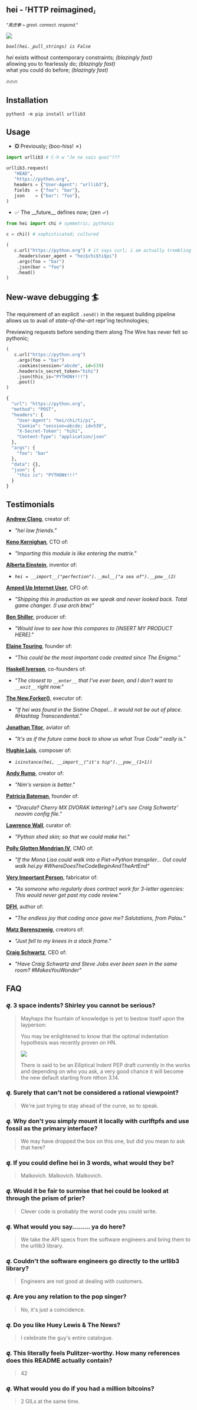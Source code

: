 ## hei - ⸢HTTP reimagined⸥

<sup>_"黑虎拳 ~ greet. connect. respond."_</sup>

![](images/hei.jpg)

_`bool(hei._pull_strings) is False`_

_hei_ exists without contemporary constraints; _(blazingly fast)_<br/>
allowing you to fearlessly do; _(blazingly fast)_<br/>
what you could do before; _(blazingly fast)_<br/>

🔥🔥🔥

## Installation 

```shell
python3 -m pip install urllib3
```

## Usage

- ❎ Previously; (boo-hiss! ✗)

```python
import urllib3 # C-h w "Je ne sais quoi"???

urllib3.request(
   "HEAD", 
   "https://python.org",
   headers = {"User-Agent": "urllib3"},
   fields  = {"foo": "bar"},
   json    = {"bar": "foo"},
)
```

- ✅ The \_\_future__ defines now; (zen ✓)

```python
from hei import chi # symmetric; pythonic

c = chi() # sophisticated; cultured

(
   c.url("https://python.org") # it says curl; i am actually trembling
    .headers(user_agent = "hei§chi§ti§pi")
    .args(foo = "bar")
    .json(bar = "foo")
    .head()
)
```

## New-wave debugging 🏄

The requirement of an explicit `.send()` in the request building pipeline allows us to avail of *state-of-the-art* repr'ing technologies;<br/>

Previewing requests before sending them along The Wire has never felt so pythonic;<br/>

```python
(
   c.url("https://python.org")
    .args(foo = "bar")
    .cookies(session="abcde", id=539)
    .headers(x_secret_token="hihi")
    .json(this_is="PYTHON❣️!!!")
    .post()
)
```

```python
{
  "url": "https://python.org",
  "method": "POST",
  "headers": {
    "User-Agent": "hei/chi/ti/pi",
    "Cookie": "session=abcde; id=539",
    "X-Secret-Token": "hihi",
    "Content-Type": "application/json"
  },
  "args": {
    "foo": "bar"
  },
  "data": {},
  "json": {
    "this is": "PYTHON❣️!!!"
  }
}
```

## Testimonials

<a href="https://en.wikipedia.org/wiki/HTTP_404"><strong>Andrew Clang</strong></a>, creator of:

- _"hei low friends."_

<a href="https://en.wikipedia.org/wiki/HTTP_404"><strong>Keno Kernighan</strong></a>, CTO of:
-  _"Importing this module is like entering the matrix."_

<a href="https://en.wikipedia.org/wiki/HTTP_404"><strong>Alberta Einstein</strong></a>, inventor of:
- *`hei = __import__("perfection").__mul__("a sea of").__pow__(2)`*

<a href="https://en.wikipedia.org/wiki/HTTP_404"><strong>Amped Up Internet User</strong></a>, CFO of:
- _"Shipping this in production as we speak and never looked back. Total game changer. (I use arch btw)"_

<a href="https://en.wikipedia.org/wiki/HTTP_404"><strong>Ben Shiller</strong></a>, producer of:
- _"Would love to see how this compares to [INSERT MY PRODUCT HERE]."_

<a href="https://en.wikipedia.org/wiki/HTTP_404"><strong>Elaine Touring</strong></a>, founder of:
- _"This could be the most important code created since The Enigma."_

<a href="https://en.wikipedia.org/wiki/HTTP_404"><strong>Haskell Iverson</strong></a>, co-founders of:
- *"The closest to `__enter__` that I've ever been, and I don't want to `__exit__` right now."*

<a href="https://en.wikipedia.org/wiki/HTTP_404"><strong>The New.Forker()</strong></a>, executor of:
- _"If hei was found in the Sistine Chapel… it would not be out of place. #Hashtag Transcendental."_

<a href="https://en.wikipedia.org/wiki/HTTP_404"><strong>Jonathan Titor</strong></a>, aviator of:
- _"It's as if the future came back to show us what True Code™ really is."_

<a href="https://en.wikipedia.org/wiki/HTTP_404"><strong>Hughie Luis</strong></a>, composer of:
- *`isinstance(hei, __import__("it's hip").__pow__(1+1))`*

<a href="https://en.wikipedia.org/wiki/HTTP_404"><strong>Andy Rump</strong></a>, creator of:
- _"Nim's version is better."_

<a href="https://en.wikipedia.org/wiki/HTTP_404"><strong>Patricia Bateman</strong></a>, founder of:
- _"Dracula? Cherry MX DVORAK lettering? Let's see Craig Schwartz' neovim config file."_

<a href="https://en.wikipedia.org/wiki/HTTP_404"><strong>Lawrence Wall</strong></a>, curator of:
- _"Python shed skin; so that we could make hei."_

<a href="https://en.wikipedia.org/wiki/HTTP_404"><strong>Polly Glotten Mondrian IV</strong></a>, CMO of:
- _"If the Mona Lisa could walk into a Piet->Python transpiler… Out could walk hei.py #WhereDoesTheCodeBeginAndTheArtEnd"_

<a href="https://en.wikipedia.org/wiki/HTTP_404"><strong>Very Important Person</strong></a>, fabricator of:
- _"As someone who regularly does contract work for 3-letter agencies: This would never get past my code review."_

<a href="https://en.wikipedia.org/wiki/HTTP_404"><strong>DFH</strong></a>, author of:
- _"The endless joy that coding once gave me? Salutations, from Palau."_

<a href="https://en.wikipedia.org/wiki/HTTP_404"><strong>Matz Borenszweig</strong></a>, creators of:
- _"Just fell to my knees in a stack frame."_

<a href="https://en.wikipedia.org/wiki/HTTP_404"><strong>Craig Schwartz</strong></a>, CEO of:
- _"Have Craig Schwartz and Steve Jobs ever been seen in the same room? #MakesYouWonder"_


## FAQ

### 𝒒. 3 space indents? Shirley you cannot be serious?

<blockquote>

Mayhaps the fountain of knowledge is yet to bestow itself upon the layperson:

You may be enlightened to know that the optimal indentation hypothesis was recently proven on HN.

![](images/elliptical-indent.png)

There is said to be an Elliptical Indent PEP draft currently in the works and depending on who you ask, a very good chance it will become the new default starting from πthon 3.14.

</blockquote>

### 𝒒. Surely that can't not be considered a rational viewpoint?

<blockquote>

We're just trying to stay ahead of the curve, so to speak.

</blockquote>

### 𝒒. Why don't you simply mount it locally with curlftpfs and use fossil as the primary interface?

<blockquote>

We may have dropped the box on this one, but did you mean to ask that here?

</blockquote>

### 𝒒. If you could define hei in 3 words, what would they be?

<blockquote>

Malkovich. Malkovich. Malkovich.

</blockquote>

### 𝒒. Would it be fair to surmise that hei could be looked at through the prism of prier?

<blockquote>

Clever code is probably the worst code you could write.

</blockquote>

### 𝒒. What would you say……… ya do here?

<blockquote>

We take the API specs from the software engineers and bring them to the urllib3 library.

</blockquote>

### 𝒒. Couldn't the software engineers go directly to the urllib3 library?

<blockquote>

Engineers are not good at dealing with customers.

</blockquote>

### 𝒒. Are you any relation to the pop singer?

<blockquote>

No, it's just a coincidence.

</blockquote>

### 𝒒. Do you like Huey Lewis & The News?

<blockquote>

I celebrate the guy's entire catalogue.

</blockquote>

### 𝒒. This literally feels Pulitzer-worthy. How many references does this README actually contain?

<blockquote>

42

</blockquote>

### 𝒒. What would you do if you had a million bitcoins?

<blockquote>

2 GILs at the same time.

</blockquote>
